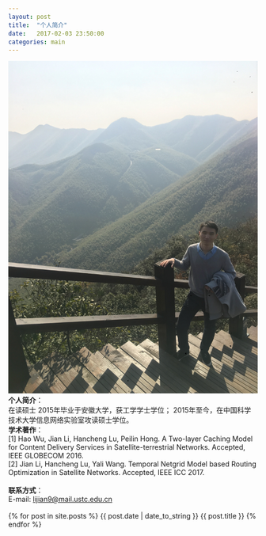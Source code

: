 ```yaml
---
layout: post
title:  "个人简介"
date:   2017-02-03 23:50:00
categories: main
---
```


![个人简介](https://github.com/infonetlijian/blog/raw/master/photos/picture.jpg)
<br>
**个人简介**：<br>
在读硕士
2015年毕业于安徽大学，获工学学士学位；
2015年至今，在中国科学技术大学信息网络实验室攻读硕士学位。<br>
**学术著作**：<br>
[1] Hao Wu, Jian Li, Hancheng Lu, Peilin Hong. A Two-layer Caching Model for Content Delivery Services in Satellite-terrestrial Networks. Accepted, IEEE GLOBECOM 2016.<br>
[2] Jian Li, Hancheng Lu, Yali Wang. Temporal Netgrid Model based Routing Optimization in Satellite Networks. Accepted, IEEE ICC 2017.<br>
<br>
**联系方式**：<br>
E-mail: lijian9@mail.ustc.edu.cn <br>
<br>
{% for post in site.posts %}
{{ post.date | date_to_string }} {{ post.title }}
{% endfor %}



